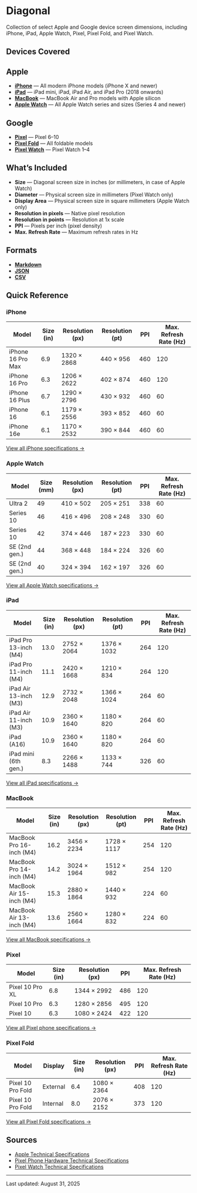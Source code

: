 # Diagonal

Collection of select Apple and Google device screen dimensions, including iPhone, iPad, Apple Watch, Pixel, Pixel Fold, and Pixel Watch.

## Devices Covered

## Apple
- **[iPhone](markdown/iphone.md)** — All modern iPhone models (iPhone X and newer)
- **[iPad](markdown/ipad.md)** — iPad mini, iPad, iPad Air, and iPad Pro (2018 onwards)
- **[MacBook](markdown/macbook.md)** — MacBook Air and Pro models with Apple silicon
- **[Apple Watch](markdown/apple-watch.md)** — All Apple Watch series and sizes (Series 4 and newer)

## Google
- **[Pixel](markdown/pixel-phone.md#pixel-phone)** — Pixel 6–10
- **[Pixel Fold](markdown/pixel-phone.md#pixel-fold)** — All foldable models
- **[Pixel Watch](markdown/pixel-watch.md)** — Pixel Watch 1–4

## What’s Included
- **Size** — Diagonal screen size in inches (or millimeters, in case of Apple Watch)
- **Diameter** — Physical screen size in millimeters (Pixel Watch only)
- **Display Area** — Physical screen size in square millimeters (Apple Watch only)
- **Resolution in pixels** — Native pixel resolution
- **Resolution in points** — Resolution at 1x scale
- **PPI** — Pixels per inch (pixel density)
- **Max. Refresh Rate** — Maximum refresh rates in Hz

## Formats

- **[Markdown](markdown)**
- **[JSON](json)**
- **[CSV](csv)**

## Quick Reference

### iPhone
| Model | Size (in) | Resolution (px) | Resolution (pt) | PPI | Max. Refresh Rate (Hz)|
|-------|-----------|-----------------|-----------------|-----|-----------------------|
| iPhone 16 Pro Max | 6.9 | 1320 × 2868 | 440 × 956 | 460 | 120 |
| iPhone 16 Pro | 6.3 | 1206 × 2622 | 402 × 874 | 460 | 120 |
| iPhone 16 Plus | 6.7 | 1290 × 2796 | 430 × 932 | 460 | 60 |
| iPhone 16 | 6.1 | 1179 × 2556 | 393 × 852 | 460 | 60 |
| iPhone 16e | 6.1 | 1170 × 2532 | 390 × 844 | 460 | 60 |

[View all iPhone specifications →](markdown/iphone.md)

### Apple Watch
| Model | Size (mm) | Resolution (px) | Resolution (pt) | PPI | Max. Refresh Rate (Hz)|
|-------|-----------|-----------------|-----------------|-----|-----------------------|
| Ultra 2 | 49 | 410 × 502 | 205 × 251 | 338 | 60 |
| Series 10 | 46 | 416 × 496 | 208 × 248 | 330 | 60 |
| Series 10 | 42 | 374 × 446 | 187 × 223 | 330 | 60 |
| SE (2nd gen.) | 44 | 368 × 448 | 184 × 224 | 326 | 60 |
| SE (2nd gen.) | 40 | 324 × 394 | 162 × 197 | 326 | 60 |

[View all Apple Watch specifications →](markdown/apple-watch.md)

### iPad
| Model | Size (in) | Resolution (px) | Resolution (pt) | PPI | Max. Refresh Rate (Hz) |
|-------|-----------|-----------------|-----------------|-----|------------------------|
| iPad Pro 13-inch (M4) | 13.0 | 2752 × 2064 | 1376 × 1032 | 264 | 120 |
| iPad Pro 11-inch (M4) | 11.1 | 2420 × 1668 | 1210 × 834 | 264 | 120 |
| iPad Air 13-inch (M3) | 12.9 | 2732 × 2048 | 1366 × 1024 | 264 | 60 |
| iPad Air 11-inch (M3) | 10.9 | 2360 × 1640 | 1180 × 820 | 264 | 60 |
| iPad (A16) | 10.9 | 2360 × 1640 | 1180 × 820 | 264 | 60 |
| iPad mini (6th gen.) | 8.3 | 2266 × 1488 | 1133 × 744 | 326 | 60 |

[View all iPad specifications →](markdown/ipad.md)


### MacBook
| Model | Size (in) | Resolution (px) | Resolution (pt) | PPI | Max. Refresh Rate (Hz) |
|-------|-----------|-----------------|-----------------|-----|------------------------|
| MacBook Pro 16-inch (M4) | 16.2 | 3456 × 2234 | 1728 × 1117 | 254 | 120 |
| MacBook Pro 14-inch (M4) | 14.2 | 3024 × 1964 | 1512 × 982 | 254 | 120 |
| MacBook Air 15-inch (M4) | 15.3 | 2880 × 1864 | 1440 × 932 | 224 | 60 |
| MacBook Air 13-inch (M4) | 13.6 | 2560 × 1664 | 1280 × 832 | 224 | 60 |

[View all MacBook specifications →](markdown/macbook.md)

### Pixel
| Model | Size (in) | Resolution (px) | PPI | Max. Refresh Rate (Hz) |
|-------|-----------|-----------------|-----|------------------------|
| Pixel 10 Pro XL | 6.8 | 1344 × 2992 | 486 | 120 |
| Pixel 10 Pro | 6.3 | 1280 × 2856 | 495 | 120 |
| Pixel 10 | 6.3 | 1080 × 2424 | 422 | 120 |

[View all Pixel phone specifications →](markdown/pixel-phone.md#pixel-phone)

### Pixel Fold
| Model | Display | Size (in) | Resolution (px) | PPI | Max. Refresh Rate (Hz) |
|-------|---------|--------------------|-----------------|-----|------------------------|
| Pixel 10 Pro Fold | External | 6.4 | 1080 × 2364 | 408 | 120 |
| Pixel 10 Pro Fold | Internal | 8.0 | 2076 × 2152 | 373 | 120 |

[View all Pixel Fold specifications →](markdown/pixel-phone.md#pixel-fold)

## Sources
- [Apple Technical Specifications](https://support.apple.com/specs/)
- [Pixel Phone Hardware Technical Specifications](https://support.google.com/pixelphone/answer/7158570)
- [Pixel Watch Technical Specifications](https://support.google.com/googlepixelwatch/answer/12651869)
---

Last updated: August 31, 2025
